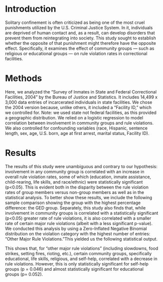 # Introduction
Solitary confinement is often criticized as being one of the most cruel punishments utilized by the U.S. Criminal Justice System. In it, individuals are deprived of human contact and, as a result, can develop disorders that prevent them from reintegrating into society. This study sought to establish whether the opposite of that punishment might therefore have the opposite effect. Specifically, it examines the effect of community groups — such as religious or educational groups — on rule violation rates in correctional facilities.

# Methods 
Here, we analyzed the “Survey of Inmates in State and Federal Correctional Facilities, 2004” by the Bureau of Justice and Statistics. It includes 14,499 x 3,000 data entries of incarcerated individuals in state facilities. We chose the 2004 version because, unlike others, it included a “Facility ID,” which we controlled for. Note: we used state not federal facilities, as this provided a geographic distribution. We relied on a logistic regression to model correlation between involvement in community groups and rule violations. We also controlled for confounding variables (race, Hispanic, sentence length, sex, age, U.S. born, age at first arrest, marital status, Facility ID).

# Results 
The results of this study were unambiguous and contrary to our hypothesis: involvement in any community group is correlated with an increase in overall rule violation rates, some of which (education, inmate assistance, child-rearing, life skills, and race/ethnic) were statistically significant (p<0.05). This is evident both in the disparity between the rule violation rates of group members versus non-group members as well as in the statistical analysis. To better show these results, we include the following sample comparison showing the group with the highest percentage difference: the GED group. Separately, this study also finds that, while involvement in community groups is correlated with a statistically significant (p<0.05) greater rate of rule violations, it is also correlated with a smaller rate of certain major rule violations (albeit with a less significant p-value). We conducted this analysis by using a Zero-Inflated Negative Binomial distribution on the violation category with the highest number of entries: “Other Major Rule Violations.”This yielded us the following statistical output. 

This shows that, for “other major rule violations” (including slowdowns, food strikes, setting fires, rioting, etc.), certain community groups, specifically educational, life skills, religious, and self-help, correlated with a decrease in rule violations. However, this is only statistically significant for self-help groups (p = 0.046) and almost statistically significant for educational groups (p= 0.052).
